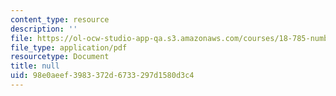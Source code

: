 ```yaml
---
content_type: resource
description: ''
file: https://ol-ocw-studio-app-qa.s3.amazonaws.com/courses/18-785-number-theory-i-fall-2019/98e0aeef3983372d6733297d1580d3c4_MIT18_785F19_lec27.pdf
file_type: application/pdf
resourcetype: Document
title: null
uid: 98e0aeef-3983-372d-6733-297d1580d3c4
---
```

